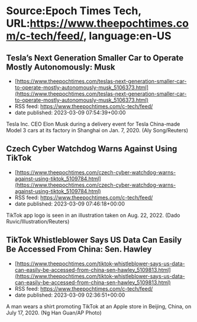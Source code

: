 # Source:Epoch Times Tech, URL:https://www.theepochtimes.com/c-tech/feed/, language:en-US

## Tesla’s Next Generation Smaller Car to Operate Mostly Autonomously: Musk
 - [https://www.theepochtimes.com/teslas-next-generation-smaller-car-to-operate-mostly-autonomously-musk_5106373.html](https://www.theepochtimes.com/teslas-next-generation-smaller-car-to-operate-mostly-autonomously-musk_5106373.html)
 - RSS feed: https://www.theepochtimes.com/c-tech/feed/
 - date published: 2023-03-09 07:54:39+00:00

Tesla Inc. CEO Elon Musk during a delivery event for Tesla China-made Model 3 cars at its factory in Shanghai on Jan. 7, 2020. (Aly Song/Reuters)

## Czech Cyber Watchdog Warns Against Using TikTok
 - [https://www.theepochtimes.com/czech-cyber-watchdog-warns-against-using-tiktok_5109784.html](https://www.theepochtimes.com/czech-cyber-watchdog-warns-against-using-tiktok_5109784.html)
 - RSS feed: https://www.theepochtimes.com/c-tech/feed/
 - date published: 2023-03-09 07:46:18+00:00

TikTok app logo is seen in an illustration taken on Aug. 22, 2022. (Dado Ruvic/Illustration/Reuters)

## TikTok Whistleblower Says US Data Can Easily Be Accessed From China: Sen. Hawley
 - [https://www.theepochtimes.com/tiktok-whistleblower-says-us-data-can-easily-be-accessed-from-china-sen-hawley_5109813.html](https://www.theepochtimes.com/tiktok-whistleblower-says-us-data-can-easily-be-accessed-from-china-sen-hawley_5109813.html)
 - RSS feed: https://www.theepochtimes.com/c-tech/feed/
 - date published: 2023-03-09 02:36:51+00:00

A man wears a shirt promoting TikTok at an Apple store in Beijing, China, on July 17, 2020. (Ng Han Guan/AP Photo)

